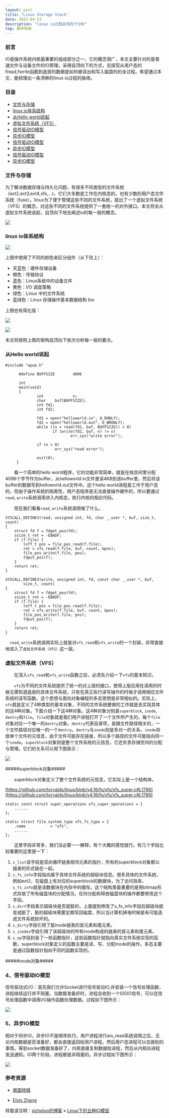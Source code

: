 ```yaml
---
layout: post
title: "Linux Storage Stack"
date: 2023-04-23
description: "linux io过程自顶向下分析"
tag: 操作系统
---
```


### 前言

IO是操作系统内核最重要的组成部分之一，它的概念很广，本文主要针对的是普通文件与设备文件的IO原理，采用自顶向下的方式，去探究从用户态的fread,fwrite函数到底层的数据是如何被读出和写入磁盘的的全过程。希望通过本文，能梳理出一条清晰的linux io过程的脉络。

### 目录

* [文件与存储](#chapter1)
* [linux io体系结构](#chapter2)
* [从Hello world说起](#chapter3)
* [虚拟文件系统（VFS）](#chapter4)
* [信号驱动IO模型](#chapter5)
* [异步IO模型](#chapter6)
* [信号驱动IO模型](#chapter7)
* [异步IO模型](#chapter8)
* [信号驱动IO模型](#chapter9)
* [异步IO模型](#chapter10)

### <a name="chapter1"></a>文件与存储

为了解决数据存储与持久化问题，有很多不同类型的文件系统（ext2,ext3,ext4,xfs,…)，它们大多数是工作在内核态的，也有少数的用户态文件系统（fuse）。linux为了便于管理这些不同的文件系统，提出了一个虚拟文件系统（VFS）的概念，对这些不同的文件系统提供了一套统一的对外接口。本文将会从虚拟文件系统说起，自顶向下地去阐述io的每一层的概念。

![](https://wjqwsp.github.io/img/mmap.png)

### <a name="chapter2"></a>linux io体系结构

![](https://raw.githubusercontent.com/zjs1224522500/PicGoImages/master//img/blog/20210422102901.png)

上图中使用了不同的颜色来区分组件（从下往上）：  

- 天蓝色：硬件存储设备  
- 橙色：传输协议  
- 蓝色：Linux系统中的设备文件  
- 黄色：I/O 调度策略  
- 绿色：Linux 中的文件系统  
- 蓝绿色：Linux 存储操作基本数据结构 bio  

上图也有简化版：

![](https://raw.githubusercontent.com/zjs1224522500/PicGoImages/master//img/blog/20210421154439.png)

![](https://wjqwsp.github.io/img/io-structure.png)

本文将按照上图的架构自顶向下依次分析每一层的要点。

### <a name="chapter3"></a>从Hello world说起

	#include "apue.h"
	      
	      #define BUFFSIZE        4096
	       
	      int
	      main(void)
	      {
	              int             n;
	              char    buf[BUFFSIZE];
	              int fd1;
	              int fd2;
	             
	              fd1 = open("helloworld.in", O_RONLY);
	              fd2 = open("helloworld.out", O_WRONLY);
	              while ((n = read(fd1, buf, BUFFSIZE)) > 0)
	                     if (write(fd2, buf, n) != n)
	                             err_sys("write error");
	     
	              if (n < 0)
	                      err_sys("read error");
	      
	              exit(0);
	     }

　　看一个简单的hello world程序，它的功能非常简单，就是在栈空间里分配4096个字节作为buffer，从helloworld.in文件里读4KB到该buffer里，然后将该buffer的数据写到helloworld.out文件中。这个hello world进程是工作于用户态的，但由于操作系统的隔离性，用户态程序是无法直接操作硬件的，所以要通过`read`, `write`系统调用进入内核态，执行内核的相应代码。

　　现在我们看看`read`, `write`系统调用做了什么。

	SYSCALL_DEFINE3(read, unsigned int, fd, char __user *, buf, size_t, count)
	{
		struct fd f = fdget_pos(fd);
		ssize_t ret = -EBADF;
		if (f.file) {
			loff_t pos = file_pos_read(f.file);
			ret = vfs_read(f.file, buf, count, &pos);
			file_pos_write(f.file, pos);
			fdput_pos(f);
		}
		return ret;
	}

	SYSCALL_DEFINE3(write, unsigned int, fd, const char __user *, buf,
			size_t, count)
	{
		struct fd f = fdget_pos(fd);
		ssize_t ret = -EBADF;
		if (f.file) {
			loff_t pos = file_pos_read(f.file);
			ret = vfs_write(f.file, buf, count, &pos);
			file_pos_write(f.file, pos);
			fdput_pos(f);
		}
		return ret;
	}

　`read`, `write`系统调用实际上就是对`vfs_read`和`vfs_write`的一个封装，非常直接地进入了`虚拟文件系统（VFS）`这一层。

### <a name="chapter4"></a>虚拟文件系统（VFS）

　　在深入`vfs_read`和`vfs_write`函数之前，必须先介绍一下`vfs`的基本知识。

　　`vfs`为不同的文件系统提供了统一的对上层的接口，使得上层应用在调用的时候无需知道底层的具体文件系统，只有在真正执行读写操作的时候才调用相应文件系统的读写函数。这个思想与面向对象编程的多态思想是非常相似的。实际上，`vfs`就是定义了4种类型的基本对象，不同的文件系统要做的工作就是去实现具体的这4种对象。下面介绍一下这4种对象。这4种对象分别是`superblock`, `inode`, `dentry`和`file`。`file`对象就是我们用户进程打开了一个文件所产生的，每个`file`对象对应一个唯一的`dentry`对象。`dentry`代表目录项，是跟文件路径相关的，一个文件路径对应唯一的一个`dentry`。`dentry`与`inode`则是多对一的关系，`inode`存放单个文件的元信息，由于文件可能存在链接，所以多个路径的文件可能指向同一个`inode`。`superblock`对象则是整个文件系统的元信息，它还负责存储空间的分配与管理。它们的关系可以用下图表示：

![](https://wjqwsp.github.io/img/vfs-model.png)

#####superblock对象#####

　　superblock对象定义了整个文件系统的元信息，它实际上是一个结构体。

[https://github.com/torvalds/linux/blob/v4.16/fs/xfs/xfs_super.c#L1789](https://github.com/torvalds/linux/blob/v4.16/fs/xfs/xfs_super.c#L1789)

```
static const struct super_operations xfs_super_operations = {
	......
};

static struct file_system_type xfs_fs_type = {
	.name			= "xfs",
	......
};
```

　　这里字段非常多，我们没必要一一解释，有个大概的感觉就行。有几个字段比较重要的这里提一下：

1. `s_list`该字段是双向循环链表相邻元素的指针，所有的superblock对象都以链表的形式链在一起。  
2. `s_fs_info`字段指向属于具体文件系统的超级块信息。很多具体的文件系统，例如ext2，在磁盘上有对应的superblock的数据块，为了访问效率，`s_fs_info`就是该数据块在内存中的缓存。这个结构里最重要的是用bitmap形式存放了所有磁盘块的分配情况，任何分配和释放磁盘块的操作都要修改这个字段。  
3. `s_dirt`字段表示超级块是否是脏的，上面提到修改了s_fs_info字段后超级块就变成脏了，脏的超级块需要定期写回磁盘，所以当计算机掉电时候是有可能造成文件系统损坏的。
4. `s_dirty`字段引用了脏inode链表的首元素和尾元素。
5. `s_inodes`字段引用了该超级块的所有inode构成的链表的首元素和尾元素。
6. `s_op`字段封装了一些函数指针，这些函数指针就指向真实文件系统实现的函数，superblock对象定义的函数主要是读、写、分配inode的操作。多态主要是通过函数指针指向不同的函数实现的。

#####inode对象#####

### <a name="chapter5"></a>4、信号驱动IO模型

信号驱动式I/O：首先我们允许Socket进行信号驱动IO,并安装一个信号处理函数，进程继续运行并不阻塞。当数据准备好时，进程会收到一个SIGIO信号，可以在信号处理函数中调用I/O操作函数处理数据。过程如下图所示：

![](https://s3.uuu.ovh/imgs/2023/04/08/04935453025bdbb8.png)

### <a name="chapter6"></a>5、异步IO模型

相对于同步IO，异步IO不是顺序执行。用户进程进行aio_read系统调用之后，无论内核数据是否准备好，都会直接返回给用户进程，然后用户态进程可以去做别的事情。等到socket数据准备好了，内核直接复制数据给进程，然后从内核向进程发送通知。IO两个阶段，进程都是非阻塞的。异步过程如下图所示：

![](https://s3.uuu.ovh/imgs/2023/04/08/2ca15f43fc8b9e37.png)

### 参考资源

* [南国倾城](https://wjqwsp.github.io/2018/12/18/linux-io%E8%BF%87%E7%A8%8B%E8%87%AA%E9%A1%B6%E5%90%91%E4%B8%8B%E5%88%86%E6%9E%90/)

* [Elvis Zhang](https://blog.shunzi.tech/post/Linux_Storage_Stack/)

转载请注明：[sizheluo的博客](https://sizheluo.github.io) » [Linux下的五种IO模型](https://sizheluo.github.io/2023/04/Linux-IO%E6%A8%A1%E5%9E%8B//)